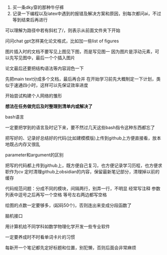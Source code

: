 
1. 买一条dky穿的那种牛仔裤
2. 记录一下编程以及latex中遇到的报错及解决方案和原因，别每次都问ai，不过等到结束后再进行

可以理解为路径中若有斜杠了/，则表示从前面文件夹下开始

问问chat gpt怎样美化论文格式，比如加一些list of figures

图片插入时的文档不要写见上图见下图，而是写见图一
因为图片是浮动元素，可以先写见图中，最后一个个插入图片

论文最后还要把结构语法等内容润色一下

先把main text分成多个文档，最后再合并
在开始学习前先大概制定一下计划，类似于速通四小时，这样可以先保证效率进度

开始尝试构建个人网络的雏形

**想法在任务做完后及时整理到清单内或解决了**

bash语言

一定要把学到的语言及时记下来，要不然过几天这些bash指令这种东西都忘了

把写好的、记录好总结好的代码(比如建模模版)上传到github上方便直接看，放本地既占内存又很乱

 parameter和argument的区别
 
 把写的代码都上传到github上，既方便自己复习，也方便记录学习历程，也方便求职作为cv
定时清理github上obsidian的内容，保留最新笔记部分，清理掉以前的缓存


代码规范问题：分成不同的模块，间隔两行，别弄一行，不明显
经常写注释
参数列表中逗号之后再写一个空格
等号左右两边都写空格

绘图的点数一定要够多，(起码50个)，否则连出来变成分段函数了

脑机接口

用计算机给不同学科如数学物理化学开发一些专业软件

一定要养成时不时看单词卡片的习惯

每新开一个笔记都先定好标题和位置，别犯懒，否则后面会非常麻烦